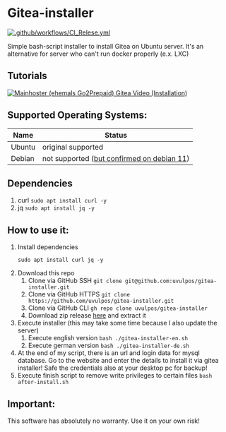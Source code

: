 [gitea-tutorial-go2prepaid-video]: https://www.youtube.com/watch?v=Tj8a7TSG4sU

[gitea-tutorial-go2prepaid-thumbnail]: https://i.ytimg.com/vi/Tj8a7TSG4sU/hqdefault.jpg?sqp=-oaymwEZCNACELwBSFXyq4qpAwsIARUAAIhCGAFwAQ==&rs=AOn4CLBrjPPYZu5KLIZ5Qx_Z0W60i44ojQ

# Gitea-installer
[![.github/workflows/CI_Relese.yml](https://github.com/uvulpos/gitea-installer/actions/workflows/CI_Relese.yml/badge.svg?branch=master)](https://github.com/uvulpos/gitea-installer/actions/workflows/CI_Relese.yml)

Simple bash-script installer to install Gitea on Ubuntu server. It's an alternative for server who can't run docker
properly (e.x. LXC)

## Tutorials

[![Mainhoster (ehemals Go2Prepaid) Gitea Video (Installation)][gitea-tutorial-go2prepaid-thumbnail]][gitea-tutorial-go2prepaid-video]

## Supported Operating Systems:

| Name | Status |
|------|--------|
|Ubuntu| original supported |
|Debian| not supported ([but confirmed on debian 11](https://github.com/uvulpos/gitea-installer/issues/8)) |

## Dependencies
1. curl `sudo apt install curl -y`
2. jq `sudo apt install jq -y`

## How to use it:
1. Install dependencies
   ```
   sudo apt install curl jq -y
   ```
2. Download this repo
    1. Clone via GitHub SSH `git clone git@github.com:uvulpos/gitea-installer.git`
    1. Clone via GitHub HTTPS `git clone https://github.com/uvulpos/gitea-installer.git`
    1. Clone via GitHub CLI `gh repo clone uvulpos/gitea-installer`
    1. Download zip release [here](https://github.com/uvulpos/gitea-installer/releases) and extract it
3. Execute installer (this may take some time because I also update the server)
    1. Execute english version `bash ./gitea-installer-en.sh`
    1. Execute german version `bash ./gitea-installer-de.sh`
4. At the end of my script, there is an url and login data for mysql database. Go to the website and enter the details
   to install it via gitea installer! Safe the credentials also at your desktop pc for backup!
5. Execute finish script to remove write privileges to certain files `bash after-install.sh`

## Important:

This software has absolutely no warranty. Use it on your own risk!

